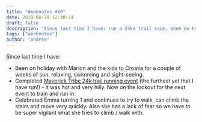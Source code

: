 ```yaml
---
title: "Weeknotes #20"
date: 2019-06-18 12:48:54
draft: false
description: "Since last time I have: run a 24km trail race, been on holiday to Croatia, celebrated Emma's first birthday."
tags: ["weeknotes"]
author: "andrew"
---
```


Since last time I have:

- Been on holiday with Marion and the kids to Croatia for a couple of weeks of sun, relaxing, swimming and sight-seeing.
- Completed [Maverick Tribe 24k trail running event](https://www.strava.com/activities/2395541069) (the furthest yet that I have run!) - it was hot and very hilly. Now on the lookout for the next event to train and run in.
- Celebrated Emma turning 1 and continues to try to walk, can climb the stairs and move very quickly. Also she has a lack of fear so we have to be super vigilant what she tries to climb / walk with.
